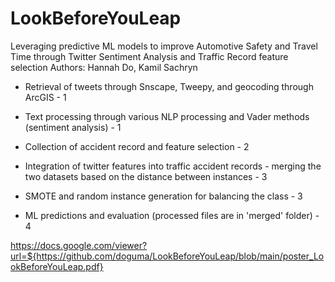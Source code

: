 # LookBeforeYouLeap
Leveraging predictive ML models to improve Automotive Safety and Travel Time through Twitter Sentiment Analysis and Traffic Record feature selection
Authors:  Hannah Do,  Kamil Sachryn           


- Retrieval of tweets through Snscape, Tweepy, and geocoding through ArcGIS - 1
- Text processing through various NLP processing and Vader methods (sentiment analysis)  - 1
- Collection of accident record and feature selection - 2

- Integration of twitter features into traffic accident records - merging the two datasets based on the distance between instances - 3
- SMOTE and random instance generation for balancing the class - 3

- ML predictions and evaluation (processed files are in 'merged' folder) - 4

https://docs.google.com/viewer?url=${https://github.com/doguma/LookBeforeYouLeap/blob/main/poster_LookBeforeYouLeap.pdf}

